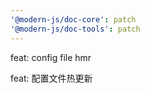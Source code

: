 ```yaml
---
'@modern-js/doc-core': patch
'@modern-js/doc-tools': patch
---
```


feat: config file hmr

feat: 配置文件热更新
